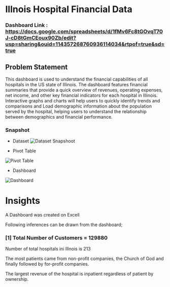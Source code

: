 # Illnois Hospital Financial Data 

### Dashboard Link : https://docs.google.com/spreadsheets/d/1fMv6Fc8tGOvqT70J-cD8tGmCEoux90Zb/edit?usp=sharing&ouid=114357268760936114034&rtpof=true&sd=true

## Problem Statement

This dashboard is used to understand the financial capabilities of all hospitals in the US state of Illinois. The dashboard features financial summaries that provide a quick overview of revenues, operating expenses, net income, and other key financial indicators for each hospital in Illinois. Interactive graphs and charts will help users to quickly identify trends and comparisons and Load demographic information about the population served by the hospital, helping users to understand the relationship between demographics and financial performance.


### Snapshot 

- Dataset
![Dataset Snapshoot](https://github.com/V3n0mm0us/Dashboard-Report-Illnois-Hospital/assets/81215981/d05145b5-8335-4049-98b7-23e6d8fb9d50)

- Pivot Table

![Pivot Table](https://github.com/V3n0mm0us/Dashboard-Report-Illnois-Hospital/assets/81215981/d45af085-f27c-4c45-9907-e48c4609d03e)

- Dashboard

![Dashboard](https://github.com/V3n0mm0us/Dashboard-Report-Illnois-Hospital/assets/81215981/83847c65-9d41-488c-9042-a119f9c7ee4c)
        
    
# Insights

A Dashboard was created on Excell

Following inferences can be drawn from the dashboard;

### [1] Total Number of Customers = 129880

   Number of total hospitals ini Illnois is 213

   The most patients came from non-profit companies, the Church of God and finally followed by for-profit companies.

   The largest revenue of the hospital is inpatient regardless of patient by ownership.
          
